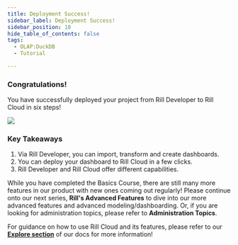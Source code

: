 ```yaml
---
title: Deployment Success!
sidebar_label: Deployment Success!
sidebar_position: 10
hide_table_of_contents: false
tags:
  - OLAP:DuckDB
  - Tutorial

---
```


### Congratulations!

You have successfully deployed your project from Rill Developer to Rill Cloud in six steps!

<img src = '/img/tutorials/rill-basics/rill-cloud-success.png' class='rounded-gif' />
<br />



### Key Takeaways

1. Via Rill Developer, you can import, transform and create dashboards.
2. You can deploy your dashboard to Rill Cloud in a few clicks.
3. Rill Developer and Rill Cloud offer different capabilities.


While you have completed the Basics Course, there are still many more features in our product with new ones coming out regularly! Please continue onto our next series, **Rill's Advanced Features** to dive into our more advanced features and advanced modeling/dashboarding. Or, if you are looking for administration topics, please refer to **Administration Topics**.

For guidance on how to use Rill Cloud and its features, please refer to our [**Explore section**](https://docs.rilldata.com/explore/dashboard-101) of our docs for more information!



